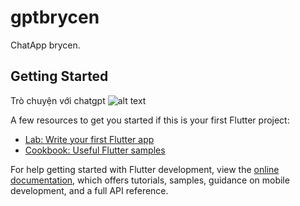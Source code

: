 # gptbrycen

ChatApp brycen.

## Getting Started

Trò chuyện với chatgpt
![alt text](https://thpttranhungdao.edu.vn/wp-content/uploads/2022/11/Anh-Dep-Lam-Hinh-Nen.jpg)

A few resources to get you started if this is your first Flutter project:

- [Lab: Write your first Flutter app](https://docs.flutter.dev/get-started/codelab)
- [Cookbook: Useful Flutter samples](https://docs.flutter.dev/cookbook)

For help getting started with Flutter development, view the
[online documentation](https://docs.flutter.dev/), which offers tutorials,
samples, guidance on mobile development, and a full API reference.
